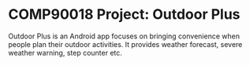 # COMP90018 Project: Outdoor Plus
Outdoor Plus is an Android app focuses on bringing convenience when people plan their outdoor activities. It provides weather forecast, severe weather warning, step counter etc.
